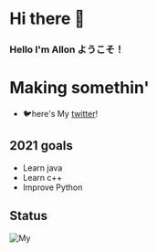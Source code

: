 # Hi there 👋　

<!--
**Yasuuuuuu/Yasuuuuuu** is a ✨ _special_ ✨ repository because its `README.md` (this file) appears on your GitHub profile.
-->
### Hello I'm Allon ようこそ！

# Making somethin' 
- 🐦here's My [twitter]!

## 2021 goals
- Learn java
- Learn c++
- Improve Python

## Status
<img align='left' alt=My github status src="https://github-readme-stats.vercel.app/api?username=Yasuuuuuu?show_icons=true&theme=radical" />



[twitter]: https://twitter.com/Norimakitamagoo
